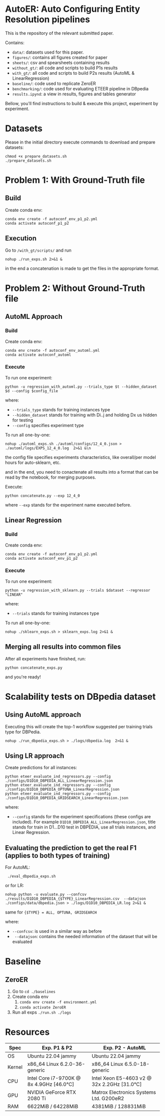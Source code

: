 # AutoER: Auto Configuring Entity Resolution pipelines

This is the repository of the relevant submitted paper.

Contains:
- `data/`: datasets used for this paper.
- `figures/`: contains all figures created for paper
- `sheets/`: csv and spearsheets containing results
- `without_gt/`: all code and scripts to build P1s results
- `with_gt/`: all code and scripts to build P2s results (AutoML & LinearRegression)
- `baseline/`: code used to replicate ZeroER
- `benchmarking/`: code used for evaluating ETEER pipeline in DBpedia
- `results.ipynd`: a view in results, figures and tables generator

Bellow, you'll find instructions to build & execute this project, experiment by experiment.

# Datasets

Please in the initial directory execute commands to download and prepare datasets:

```
chmod +x prepare_datasets.sh
./prepare_datasets.sh
```

# Problem 1: **With** Ground-Truth file

## Build

Create conda env:

```
conda env create -f autoconf_env_p1_p2.yml
conda activate autoconf_p1_p2
```

## Execution

Go to `/with_gt/scripts/` and run 

```
nohup ./run_exps.sh 2>&1 & 
```

in the end a concatenation is made to get the files in the appropriate format. 

# Problem 2: **Without** Ground-Truth file

## AutoML Approach

### Build

Create conda env:

```
conda env create -f autoconf_env_automl.yml
conda activate autoconf_automl
```

### Execute

To run one experiment:
```
python -u regression_with_automl.py --trials_type $t --hidden_dataset $d --config $config_file
```

where:
- `--trials_type` stands for training instances type
- `--hidden_dataset` stands for training with Di..j and holding Dx us hidden for testing
-  `--config` specifies experiment type

To run all one-by-one:
```
nohup ./automl_exps.sh ./automl/configs/12_4_0.json > ./automl/logs/EXPS_12_4_0.log  2>&1 &\n
```

the config file specifies experiments characteristics, like overall/per model hours for auto-sklearn, etc. 

and in the end, you need to conactenate all results into a format that can be read by the notebook, for merging purposes. 

Execute:

```
python concatenate.py --exp 12_4_0
```

where `--exp` stands for the experiment name executed before.

## Linear Regression


### Build

Create conda env:

```
conda env create -f autoconf_env_p1_p2.yml
conda activate autoconf_env_p1_p2
```

### Execute

To run one experiment:
```
python -u regression_with_sklearn.py --trials $dataset --regressor "LINEAR"
```

where:
- `--trials` stands for training instances type

To run all one-by-one:
```
nohup ./sklearn_exps.sh > sklearn_exps.log 2>&1 &
```

## Merging all results into common files

After all experiments have finished, run:

```
python concatenate_exps.py
```

and you're ready!

# Scalability tests on DBpedia dataset

## Using AutoML approach

Executing this will create the top-1 workflow suggested per training trials type for DBPedia.
```
nohup ./run_dbpedia_exps.sh > ./logs/dbpedia.log  2>&1 &
```

## Using LR approach

Create predictions for all instances:

```
python eteer_evaluate_ind_regressors.py --config ./configs/D1D10_DBPEDIA_ALL_LinearRegression.json
python eteer_evaluate_ind_regressors.py --config ./configs/D1D10_DBPEDIA_OPTUNA_LinearRegression.json
python eteer_evaluate_ind_regressors.py --config ./configs/D1D10_DBPEDIA_GRIDSEARCH_LinearRegression.json
```

where:
- `--config` stands for the experiment specifications (these configs are included). For example `D1D10_DBPEDIA_ALL_LinearRegression.json`, title stands for train in D1...D10 test in DBPEDIA, use all trials instances, and Linear Regression.


## Evaluating the prediction to get the real F1 (applies to both types of training)

For AutoML:
```
 ./eval_dbpedia_exps.sh
```

or for LR:

```
nohup python -u evaluate.py --confcsv ./results/D1D10_DBPEDIA_{$TYPE}_LinearRegression.csv  --datajson ./configs/data/dbpedia.json > ./logs/D1D10_DBPEDIA_LR.log 2>&1 &
```

same for `{$TYPE} = ALL, OPTUNA, GRIDSEARCH`

where:
-  `--confcsv`: is used in a similar way as before
-  ` --datajson`: contains the needed information of the dataset that will be evaluated

# Baseline

## ZeroER

1. Go to `cd ./baselines`
2. Create conda env
    1. `conda env create -f environment.yml`
    2. `conda activate ZeroER`
4. Run all exps `./run.sh ./logs`

# Resources

| Spec    | Exp. P1 & P2                             | Exp. P2 - AutoML                                                   |
|---------|------------------------------------------|--------------------------------------------------------------------|
| OS      | Ubuntu 22.04 jammy                       | Ubuntu 22.04 jammy                                                 |
| Kernel  | x86_64 Linux 6.2.0-36-generic            | x86_64 Linux 6.5.0-18-generic                                      |
| CPU     | Intel Core i7-9700K @ 8x 4.9GHz [46.0°C] | Intel Xeon E5-4603 v2 @ 32x 2.2GHz [31.0°C]                        |
| GPU     | NVIDIA GeForce RTX 2080 Ti               | Matrox Electronics Systems Ltd. G200eR2                            |
| RAM     | 6622MiB / 64228MiB                       | 4381MiB / 128831MiB                                                |
